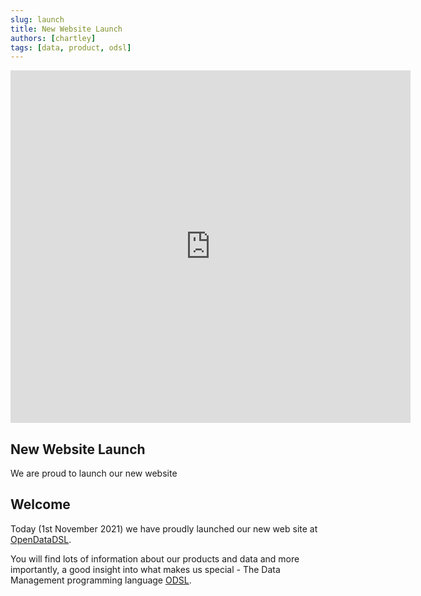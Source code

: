 ```yaml
---
slug: launch
title: New Website Launch
authors: [chartley]
tags: [data, product, odsl]
---
```


<div className="row">
  <div className="column">
    <iframe src="https://player.vimeo.com/video/639847187" width="640" height="564" frameBorder="0" allow="autoplay; fullscreen" allowFullScreen></iframe>
  </div>
  <div className="column">
  <h2>New Website Launch</h2>
We are proud to launch our new website 
  </div>
</div>



<!--truncate-->

## Welcome
Today (1st November 2021) we have proudly launched our new web site at [OpenDataDSL](https://www.opendataldsl.com).

You will find lots of information about our products and data and more importantly, a good insight into what makes us special - 
The Data Management programming language [ODSL](https://doc.opendatadsl.com/docs/odsl). 

